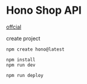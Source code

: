 # Hono Shop API
[offcial](https://hono.dev/docs/)

create project

```shell
npm create hono@latest
```

```
npm install
npm run dev
```

```
npm run deploy
```

